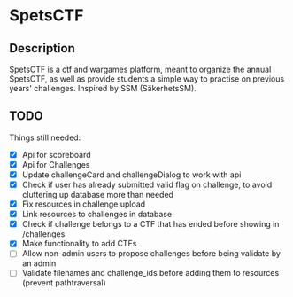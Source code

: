 # SpetsCTF

## Description

SpetsCTF is a ctf and wargames platform, meant to organize the annual SpetsCTF, as well as provide students a simple way to practise on previous years' challenges. Inspired by SSM (SäkerhetsSM).

## TODO

Things still needed:

- [x] Api for scoreboard
- [x] Api for Challenges
- [x] Update challengeCard and challengeDialog to work with api
- [x] Check if user has already submitted valid flag on challenge, to avoid cluttering up database more than needed
- [x] Fix resources in challenge upload
- [x] Link resources to challenges in database
- [x] Check if challenge belongs to a CTF that has ended before showing in /challenges
- [x] Make functionality to add CTFs
- [ ] Allow non-admin users to propose challenges before being validate by an admin
- [ ] Validate filenames and challenge_ids before adding them to resources (prevent pathtraversal)
